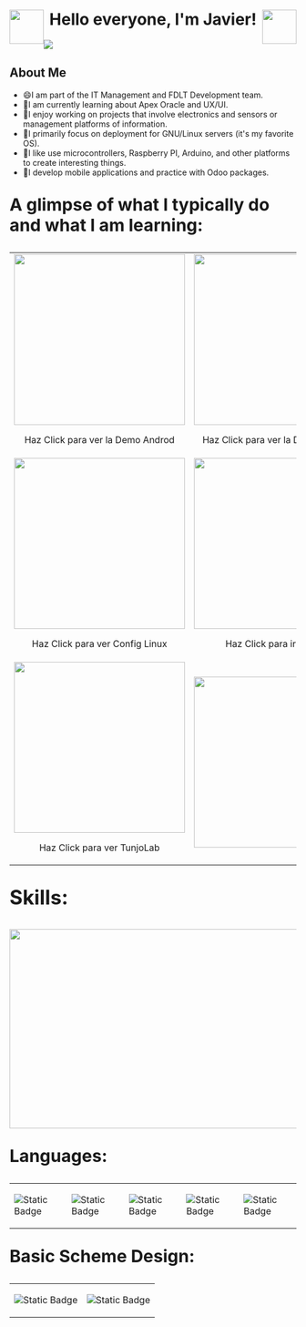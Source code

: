<h1 align="center">
	<img src="https://fcit.usf.edu/matrix/wp-content/uploads/2017/01/DanceBot-3-Sm.gif" width="60" style="float: right;">
	<b>Hello everyone, I'm Javier!</b>
	<img src="https://fcit.usf.edu/matrix/wp-content/uploads/2017/01/DanceBot-3-Sm.gif" width="60" style="float: left;">
</h1>
<div>
	<img src="https://i.imgur.com/XJNgvRY.png">
</div>

<h2><b>About Me</b></h2>

* 😄I am part of the IT Management and FDLT Development team.
* 🤔I am currently learning about Apex Oracle and UX/UI.
* 🌱I enjoy working on projects that involve electronics and sensors or management platforms of information.
* 💬I primarily focus on deployment for GNU/Linux servers (it's my favorite OS).
* 🤔I like use microcontrollers, Raspberry PI, Arduino, and other platforms to create interesting things.
* 🤔I develop mobile applications and practice with Odoo packages.

<p style="font-size: 30px;"><b>A glimpse of what I typically do and what I am learning:</b></p>
	
<table>
	<tr>
            <td>
            	<a href="https://youtu.be/w8K4xpws4mY?si=9QIqghWKXrJ5_R-E">
            		<img src="https://i.imgur.com/dvwy07J.png" width="300">
            	</a>
            	<p align="center">Haz Click para ver la Demo Androd</p>
            </td>
            <td>
            	<a href="https://youtu.be/okLMnjpJe8k?si=RJJmQKuZpC2C1b19">
            		<img src="https://i.imgur.com/UdBK6wY.png" width="300">
            	</a>
            	<p align="center">Haz Click para ver la Demo Odoo14</p>
            </td>
        </tr>
        <tr>
            <td>
            	<a href="https://youtu.be/YTB9Kal7uP4?si=wjXqxnrU9mAlxU54">
            		<img src="https://i.imgur.com/MQqHCKj.png" width="300">
            	</a>
            	<p align="center">Haz Click para ver Config Linux</p>
            </td>
            <td>
            	<a href="https://youtu.be/feXoikYnfog?si=yVPi2y9xRxroQWiS">
            		<img src="https://i.imgur.com/oAQS94k.png" width="300">
            	</a>
		    <p align="center">Haz Click para ir al Demo</p>
            </td>
        </tr>
        <tr>
        	<td>
        		<a href="https://youtu.be/sp_Y2suuNGo">
        			<img src="https://i.imgur.com/TeYR0Fg.png" width="300">
        		</a>
        		<p align="center">Haz Click para ver TunjoLab</p>
        	</td>
            <td>
		    <img src="https://cdn.dribbble.com/users/1478340/screenshots/5590733/media/8ac3737ac4a0d3c5645f57ea22c81514.gif" width="300"></td>
        </tr>
</table>

<p style="font-size: 35px;"><b>Skills:</b></p>
<img src="https://i.imgur.com/QkzFlO2.gif" width="600" height="350 style="float: center;>
<p style="font-size: 30px;"><b>Languages:</b></p>

<table border="0">
	<tr>
		<td>

   ![Static Badge](https://img.shields.io/badge/Python-light?style=for-the-badge&logo=Python&color=%233b5fc1)

</td>
  
<td>

  ![Static Badge](https://img.shields.io/badge/C%20For%20PICS-light?style=for-the-badge&logo=C&color=%239a93c1)

		
</td>
<td>
  
  ![Static Badge](https://img.shields.io/badge/Dart-light?style=for-the-badge&logo=Dart&color=%23ec7f36)

			
</td>
<td>
  
  ![Static Badge](https://img.shields.io/badge/Arduino-light?style=for-the-badge&logo=Arduino&color=%236cb9c1)

</td>	

<td>

![Static Badge](https://img.shields.io/badge/Java-gray?style=for-the-badge&logo=JAVA&color=%23dee1ec)

 
</td>
	</tr>
</table>

<p style="font-size: 30px;"><b>Basic Scheme Design:</b></p>

<table>
	<tr>
		<td>

  ![Static Badge](https://img.shields.io/badge/html-gray?style=for-the-badge&logo=HTML&color=%23eca95d)

			
</td>

  <td>

![Static Badge](https://img.shields.io/badge/CSS-ligth?style=for-the-badge&logo=CCS3&logoColor=%235070ff&labelColor=%235070ff&color=%235070ff)


	  
  </td>
	</tr>
</table>

<!--
**JavierElecDev/JavierElecDev** is a ✨ _special_ ✨ repository because its `README.md` (this file) appears on your GitHub profile.

Here are some ideas to get you started:

- 🔭 I’m currently working on ...
- 🌱 I’m currently learning ...
- 👯 I’m looking to collaborate on ...
- 🤔 I’m looking for help with ...
- 💬 Ask me about ...
- 📫 How to reach me: ...
- 😄 Pronouns: ...
- ⚡ Fun fact: ...
-👋
-->
